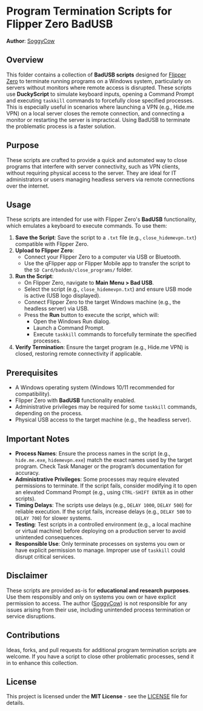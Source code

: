 # **Program Termination Scripts for Flipper Zero BadUSB**

**Author**: [SoggyCow](https://github.com/SoggyCow)

## **Overview**

This folder contains a collection of **BadUSB scripts** designed for [Flipper Zero](https://flipperzero.one/) to terminate running programs on a Windows system, particularly on servers without monitors where remote access is disrupted. These scripts use **DuckyScript** to simulate keyboard inputs, opening a Command Prompt and executing `taskkill` commands to forcefully close specified processes. This is especially useful in scenarios where launching a VPN (e.g., Hide.me VPN) on a local server closes the remote connection, and connecting a monitor or restarting the server is impractical. Using BadUSB to terminate the problematic process is a faster solution.

## **Purpose**

These scripts are crafted to provide a quick and automated way to close programs that interfere with server connectivity, such as VPN clients, without requiring physical access to the server. They are ideal for IT administrators or users managing headless servers via remote connections over the internet.

## **Usage**

These scripts are intended for use with Flipper Zero's **BadUSB** functionality, which emulates a keyboard to execute commands. To use them:

1. **Save the Script**: Save the script to a `.txt` file (e.g., `close_hidemevpn.txt`) compatible with Flipper Zero.
2. **Upload to Flipper Zero**:
   - Connect your Flipper Zero to a computer via USB or Bluetooth.
   - Use the qFlipper app or Flipper Mobile app to transfer the script to the `SD Card/badusb/close_programs/` folder.
3. **Run the Script**:
   - On Flipper Zero, navigate to **Main Menu > Bad USB**.
   - Select the script (e.g., `close_hidemevpn.txt`) and ensure USB mode is active (USB logo displayed).
   - Connect Flipper Zero to the target Windows machine (e.g., the headless server) via USB.
   - Press the **Run** button to execute the script, which will:
     - Open the Windows Run dialog.
     - Launch a Command Prompt.
     - Execute `taskkill` commands to forcefully terminate the specified processes.
4. **Verify Termination**: Ensure the target program (e.g., Hide.me VPN) is closed, restoring remote connectivity if applicable.

## **Prerequisites**

- A Windows operating system (Windows 10/11 recommended for compatibility).
- Flipper Zero with **BadUSB** functionality enabled.
- Administrative privileges may be required for some `taskkill` commands, depending on the process.
- Physical USB access to the target machine (e.g., the headless server).

## **Important Notes**

- **Process Names**: Ensure the process names in the script (e.g., `hide.me.exe`, `hidemevpn.exe`) match the exact names used by the target program. Check Task Manager or the program’s documentation for accuracy.
- **Administrative Privileges**: Some processes may require elevated permissions to terminate. If the script fails, consider modifying it to open an elevated Command Prompt (e.g., using `CTRL-SHIFT ENTER` as in other scripts).
- **Timing Delays**: The scripts use delays (e.g., `DELAY 1000`, `DELAY 500`) for reliable execution. If the script fails, increase delays (e.g., `DELAY 500` to `DELAY 700`) for slower systems.
- **Testing**: Test scripts in a controlled environment (e.g., a local machine or virtual machine) before deploying on a production server to avoid unintended consequences.
- **Responsible Use**: Only terminate processes on systems you own or have explicit permission to manage. Improper use of `taskkill` could disrupt critical services.

## **Disclaimer**

These scripts are provided as-is for **educational and research purposes**. Use them responsibly and only on systems you own or have explicit permission to access. The author ([SoggyCow](https://github.com/SoggyCow)) is not responsible for any issues arising from their use, including unintended process termination or service disruptions.

## **Contributions**

Ideas, forks, and pull requests for additional program termination scripts are welcome. If you have a script to close other problematic processes, send it in to enhance this collection.

## **License**

This project is licensed under the **MIT License** - see the [LICENSE](LICENSE) file for details.